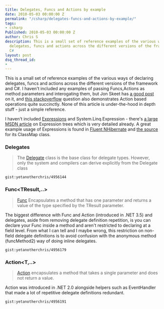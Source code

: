```yaml
---
title: Delegates, Funcs and Actions by example
date: 2010-05-03 00:00:00 Z
permalink: "/csharp/delegates-funcs-and-actions-by-example/"
tags:
- csharp
Published: 2010-05-03 00:00:00 Z
author: Chris S
description: This is a small set of reference examples of the various ways of declaring
  delegates, funcs and actions across the different versions of the framework and
  C#
layout: post
dsq_thread_id:
- 
---
```


This is a small set of reference examples of the various ways of declaring delegates, funcs and actions across the different versions of the framework and C#. I haven't included any examples of passing Funcs,Actions as method parameters and interogating them, but Jon Skeet has [a good post][1] on it, and [this stackoverflow][2] question also demonstrates Action based operations quite succinctly. None of this article is under-the-hood in depth stuff - just a simple reference.

<!--more-->

I haven't included [Expressions][3] and System.Linq.Expression - there's [a large MSDN article][4] on Expression trees which is very detailed already. A great example usage of Expressions is found in [Fluent NHibernate][5] and [the source][6] for its ClassMap class.

### Delegates

> The [Delegate][7] class is the base class for delegate types. However, only the system and compilers can derive explicitly from the Delegate class 

`gist:yetanotherchris/4956144`

### Func<TResult,..>

> [Func][8] Encapsulates a method that has one parameter and returns a value of the type specified by the TResult parameter. 

The biggest difference with Func and Action (introduced in .NET 3.5) and delegates, aside from removing delegate definition repetition, is you can declare your Func inside a method and aren't restricted to declaring at a field level. From what I can tell and I maybe wrong, this restriction on non-field delegate definitions is to avoid confusion with the anonymous method (funcMethod2) way of doing inline delegates.

`gist:yetanotherchris/4956179`

### Action<T,..>

> [Action][9] encapsulates a method that takes a single parameter and does not return a value. 

Action was introduced in .NET 2.0 alongside helpers such as EventHandler<T> that made a lot of repetitive delegate definitions redundant.

`gist:yetanotherchris/4956191`

 [1]: http://codeblog.jonskeet.uk/2008/08/09/making-reflection-fly-and-exploring-delegates/comment-page-1/
 [2]: http://stackoverflow.com/questions/156779/c-how-do-i-define-an-inline-method-funct-as-a-parameter
 [3]: http://msdn.microsoft.com/en-us/library/system.linq.expressions.expression.aspx
 [4]: http://msdn.microsoft.com/en-us/library/bb882637.aspx
 [5]: https://github.com/jagregory/fluent-nhibernate/wiki/Auto-mapping
 [6]: http://github.com/jagregory/fluent-nhibernate/blob/master/src/FluentNHibernate/Mapping/ClassMap.cs
 [7]: http://msdn.microsoft.com/en-us/library/system.delegate.aspx
 [8]: http://msdn.microsoft.com/en-us/library/bb549151.aspx
 [9]: http://msdn.microsoft.com/en-us/library/018hxwa8.aspx